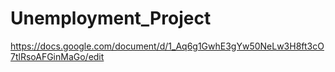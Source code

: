 # Unemployment_Project
https://docs.google.com/document/d/1_Aq6g1GwhE3gYw50NeLw3H8ft3cO7tlRsoAFGinMaGo/edit
